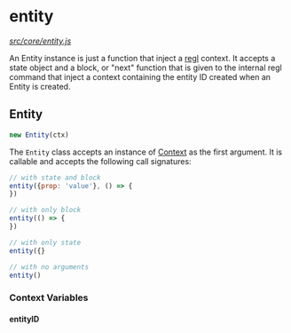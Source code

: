 entity
=======

*[src/core/entity.js](../../src/core/entity.js)*

An Entity instance is just a function that inject a [regl][regl] context. It
accepts a state object and a block, or "next" function that is given to
the internal regl command that inject a context containing the entity ID
created when an Entity is created.

## Entity

```js
new Entity(ctx)
```

The `Entity` class accepts an instance of [Context][Context] as the
first argument. It is callable and accepts the following call
signatures:

```js
// with state and block
entity({prop: 'value'}, () => {
})

// with only block
entity(() => {
})

// with only state
entity({}

// with no arguments
entity()
```

### Context Variables

#### entityID



[Context]: context.md#context
[Command]: command.md#command
[regl]: https://github.com/regl-project/regl
[ecs]: https://en.wikipedia.org/wiki/Entity%E2%80%93entity%E2%80%93system


